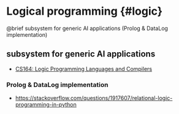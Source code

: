 # Logical programming {#logic}
@brief subsystem for generic AI applications (Prolog & DataLog implementation)

## subsystem for generic AI applications

* [CS164: Logic Programming Languages and Compilers](https://www.youtube.com/playlist?list=PLddc343N7YqgYvD0Kfc91QUcssH_5_sn8) 

### Prolog & DataLog implementation

* https://stackoverflow.com/questions/1917607/relational-logic-programming-in-python
